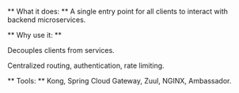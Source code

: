 ** What it does: **
A single entry point for all clients to interact with backend microservices.

** Why use it: **

Decouples clients from services.

Centralized routing, authentication, rate limiting.

** Tools: **
Kong, Spring Cloud Gateway, Zuul, NGINX, Ambassador.
